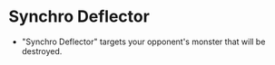 # Synchro Deflector

*   "Synchro Deflector" targets your opponent's monster that will be destroyed.
